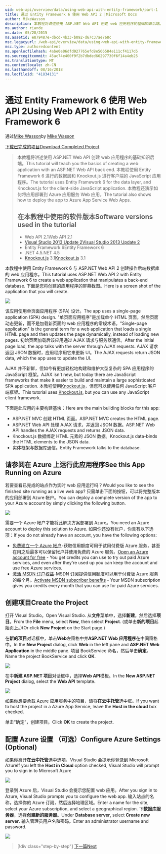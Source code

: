 ```yaml
---
uid: web-api/overview/data/using-web-api-with-entity-framework/part-1
title: 通过 Entity Framework 6 使用 Web API 2 |Microsoft Docs
author: MikeWasson
description: 本教程将讲述使用 ASP.NET Web API 创建 web 应用程序的基础知识后端。 本教程使用 Entity Framework 6 的数据布局...
ms.author: riande
ms.date: 05/28/2015
ms.assetid: e879487e-dbcd-4b33-b092-d67c37ae768c
msc.legacyurl: /web-api/overview/data/using-web-api-with-entity-framework/part-1
msc.type: authoredcontent
ms.openlocfilehash: 4abe0e06dfd927765efd8e566584e111cf4117d5
ms.sourcegitcommit: 45ac74e400f9f2b7dbded66297730f6f14a4eb25
ms.translationtype: MT
ms.contentlocale: zh-CN
ms.lasthandoff: 08/16/2018
ms.locfileid: "41834131"
---
```

<a name="using-web-api-2-with-entity-framework-6"></a><span data-ttu-id="07778-104">通过 Entity Framework 6 使用 Web API 2</span><span class="sxs-lookup"><span data-stu-id="07778-104">Using Web API 2 with Entity Framework 6</span></span>
====================
<span data-ttu-id="07778-105">通过[Mike Wasson](https://github.com/MikeWasson)</span><span class="sxs-lookup"><span data-stu-id="07778-105">by [Mike Wasson](https://github.com/MikeWasson)</span></span>

[<span data-ttu-id="07778-106">下载已完成的项目</span><span class="sxs-lookup"><span data-stu-id="07778-106">Download Completed Project</span></span>](https://github.com/MikeWasson/BookService)

> <span data-ttu-id="07778-107">本教程将讲述使用 ASP.NET Web API 创建 web 应用程序的基础知识后端。</span><span class="sxs-lookup"><span data-stu-id="07778-107">This tutorial will teach you the basics of creating a web application with an ASP.NET Web API back end.</span></span> <span data-ttu-id="07778-108">本教程使用 Entity Framework 6 进行的数据层和 Knockout.js 进行客户端的 JavaScript 应用程序。</span><span class="sxs-lookup"><span data-stu-id="07778-108">The tutorial uses Entity Framework 6 for the data layer, and Knockout.js for the client-side JavaScript application.</span></span> <span data-ttu-id="07778-109">本教程还演示如何将应用部署到 Azure 应用服务 Web 应用。</span><span class="sxs-lookup"><span data-stu-id="07778-109">The tutorial also shows how to deploy the app to Azure App Service Web Apps.</span></span>
> 
> ## <a name="software-versions-used-in-the-tutorial"></a><span data-ttu-id="07778-110">在本教程中使用的软件版本</span><span class="sxs-lookup"><span data-stu-id="07778-110">Software versions used in the tutorial</span></span>
> 
> 
> - <span data-ttu-id="07778-111">Web API 2.1</span><span class="sxs-lookup"><span data-stu-id="07778-111">Web API 2.1</span></span>
> - [<span data-ttu-id="07778-112">Visual Studio 2013 Update 2</span><span class="sxs-lookup"><span data-stu-id="07778-112">Visual Studio 2013 Update 2</span></span>](https://www.visualstudio.com/downloads/download-visual-studio-vs)
> - <span data-ttu-id="07778-113">Entity Framework 6</span><span class="sxs-lookup"><span data-stu-id="07778-113">Entity Framework 6</span></span>
> - <span data-ttu-id="07778-114">.NET 4.5</span><span class="sxs-lookup"><span data-stu-id="07778-114">.NET 4.5</span></span>
> - <span data-ttu-id="07778-115">[Knockout.js](http://knockoutjs.com/) 3.1</span><span class="sxs-lookup"><span data-stu-id="07778-115">[Knockout.js](http://knockoutjs.com/) 3.1</span></span>


<span data-ttu-id="07778-116">本教程中使用 Entity Framework 6 与 ASP.NET Web API 2 创建操作后端数据库的 web 应用程序。</span><span class="sxs-lookup"><span data-stu-id="07778-116">This tutorial uses ASP.NET Web API 2 with Entity Framework 6 to create a web application that manipulates a back-end database.</span></span> <span data-ttu-id="07778-117">下面是您将创建的应用程序的屏幕截图。</span><span class="sxs-lookup"><span data-stu-id="07778-117">Here is a screen shot of the application that you will create.</span></span>

[![](part-1/_static/image2.png)](part-1/_static/image1.png)

<span data-ttu-id="07778-118">该应用使用单页面应用程序 (SPA) 设计。</span><span class="sxs-lookup"><span data-stu-id="07778-118">The app uses a single-page application (SPA) design.</span></span> <span data-ttu-id="07778-119">"单页面应用程序"是加载单个 HTML 页面，然后页面动态更新，而不是加载新页面的 web 应用程序的常规术语。</span><span class="sxs-lookup"><span data-stu-id="07778-119">"Single-page application" is the general term for a web application that loads a single HTML page and then updates the page dynamically, instead of loading new pages.</span></span> <span data-ttu-id="07778-120">初始页面加载后该应用通过 AJAX 请求与服务器通信。</span><span class="sxs-lookup"><span data-stu-id="07778-120">After the initial page load, the app talks with the server through AJAX requests.</span></span> <span data-ttu-id="07778-121">AJAX 请求返回 JSON 数据时，应用程序用它来更新 UI。</span><span class="sxs-lookup"><span data-stu-id="07778-121">The AJAX requests return JSON data, which the app uses to update the UI.</span></span>

<span data-ttu-id="07778-122">AJAX 并不新鲜，但如今有更加轻松地构建和维护大型复杂的 SPA 应用程序的 JavaScript 框架。</span><span class="sxs-lookup"><span data-stu-id="07778-122">AJAX isn't new, but today there are JavaScript frameworks that make it easier to build and maintain a large sophisticated SPA application.</span></span> <span data-ttu-id="07778-123">本教程使用[Knockout.js](http://knockoutjs.com/)，但您可以使用任何 JavaScript 客户端框架。</span><span class="sxs-lookup"><span data-stu-id="07778-123">This tutorial uses [Knockout.js](http://knockoutjs.com/), but you can use any JavaScript client framework.</span></span>

<span data-ttu-id="07778-124">下面是此应用的主要构建基块：</span><span class="sxs-lookup"><span data-stu-id="07778-124">Here are the main building blocks for this app:</span></span>

- <span data-ttu-id="07778-125">ASP.NET MVC 创建 HTML 页面。</span><span class="sxs-lookup"><span data-stu-id="07778-125">ASP.NET MVC creates the HTML page.</span></span>
- <span data-ttu-id="07778-126">ASP.NET Web API 处理 AJAX 请求，并返回 JSON 数据。</span><span class="sxs-lookup"><span data-stu-id="07778-126">ASP.NET Web API handles the AJAX requests and returns JSON data.</span></span>
- <span data-ttu-id="07778-127">Knockout.js 数据绑定 HTML 元素的 JSON 数据。</span><span class="sxs-lookup"><span data-stu-id="07778-127">Knockout.js data-binds the HTML elements to the JSON data.</span></span>
- <span data-ttu-id="07778-128">实体框架与数据库通信。</span><span class="sxs-lookup"><span data-stu-id="07778-128">Entity Framework talks to the database.</span></span>

## <a name="see-this-app-running-on-azure"></a><span data-ttu-id="07778-129">请参阅在 Azure 上运行此应用程序</span><span class="sxs-lookup"><span data-stu-id="07778-129">See this App Running on Azure</span></span>

<span data-ttu-id="07778-130">若要查看已完成的站点作为实时 web 应用运行吗？</span><span class="sxs-lookup"><span data-stu-id="07778-130">Would you like to see the finished site running as a live web app?</span></span> <span data-ttu-id="07778-131">只需单击下面的按钮，可以将完整版本的应用部署到 Azure 帐户。</span><span class="sxs-lookup"><span data-stu-id="07778-131">You can deploy a complete version of the app to your Azure account by simply clicking the following button.</span></span>

[![](http://azuredeploy.net/deploybutton.png)](https://azuredeploy.net/?WT.mc_id=deploy_azure_aspnet&repository=https://github.com/tfitzmac/BookService)

<span data-ttu-id="07778-132">需要一个 Azure 帐户才能将此解决方案部署到 Azure。</span><span class="sxs-lookup"><span data-stu-id="07778-132">You need an Azure account to deploy this solution to Azure.</span></span> <span data-ttu-id="07778-133">如果你还没有帐户，你具有以下选项：</span><span class="sxs-lookup"><span data-stu-id="07778-133">If you do not already have an account, you have the following options:</span></span>

- <span data-ttu-id="07778-134">[免费建立一个 Azure 帐户](https://azure.microsoft.com/pricing/free-trial/?WT.mc_id=A443DD604)-获取信用额度可用于试用付费版 Azure 服务，甚至在用之后最多可以保留帐户并使用免费的 Azure 服务。</span><span class="sxs-lookup"><span data-stu-id="07778-134">[Open an Azure account for free](https://azure.microsoft.com/pricing/free-trial/?WT.mc_id=A443DD604) - You get credits you can use to try out paid Azure services, and even after they're used up you can keep the account and use free Azure services.</span></span>
- <span data-ttu-id="07778-135">[激活 MSDN 订户权益](https://azure.microsoft.com/pricing/member-offers/msdn-benefits-details/?WT.mc_id=A443DD604)-MSDN 订阅提供信用额度可以用于付费版 Azure 服务的每个月。</span><span class="sxs-lookup"><span data-stu-id="07778-135">[Activate MSDN subscriber benefits](https://azure.microsoft.com/pricing/member-offers/msdn-benefits-details/?WT.mc_id=A443DD604) - Your MSDN subscription gives you credits every month that you can use for paid Azure services.</span></span>

## <a name="create-the-project"></a><span data-ttu-id="07778-136">创建项目</span><span class="sxs-lookup"><span data-stu-id="07778-136">Create the Project</span></span>

<span data-ttu-id="07778-137">打开 Visual Studio。</span><span class="sxs-lookup"><span data-stu-id="07778-137">Open Visual Studio.</span></span> <span data-ttu-id="07778-138">从**文件**菜单中，选择**新建**，然后选择**项目**。</span><span class="sxs-lookup"><span data-stu-id="07778-138">From the **File** menu, select **New**, then select **Project**.</span></span> <span data-ttu-id="07778-139">(或单击**新的项目**起始页上。)</span><span class="sxs-lookup"><span data-stu-id="07778-139">(Or click **New Project** on the Start page.)</span></span>

<span data-ttu-id="07778-140">在**新的项目**对话框中，单击**Web**左窗格中并**ASP.NET Web 应用程序**在中间窗格中。</span><span class="sxs-lookup"><span data-stu-id="07778-140">In the **New Project** dialog, click **Web** in the left pane and **ASP.NET Web Application** in the middle pane.</span></span> <span data-ttu-id="07778-141">项目 BookService 命名，然后单击**确定**。</span><span class="sxs-lookup"><span data-stu-id="07778-141">Name the project BookService and click **OK**.</span></span>

[![](part-1/_static/image4.png)](part-1/_static/image3.png)

<span data-ttu-id="07778-142">在中**新建 ASP.NET 项目**对话框中，选择**Web API**模板。</span><span class="sxs-lookup"><span data-stu-id="07778-142">In the **New ASP.NET Project** dialog, select the **Web API** template.</span></span>

[![](part-1/_static/image6.png)](part-1/_static/image5.png)

<span data-ttu-id="07778-143">如果你想要承载 Azure 应用服务中的项目，请将**在云中托管**选中框。</span><span class="sxs-lookup"><span data-stu-id="07778-143">If you want to host the project in a Azure App Service, leave the **Host in the cloud** box checked.</span></span>

<span data-ttu-id="07778-144">单击“确定”，创建项目。</span><span class="sxs-lookup"><span data-stu-id="07778-144">Click **OK** to create the project.</span></span>

## <a name="configure-azure-settings-optional"></a><span data-ttu-id="07778-145">配置 Azure 设置 （可选）</span><span class="sxs-lookup"><span data-stu-id="07778-145">Configure Azure Settings (Optional)</span></span>

<span data-ttu-id="07778-146">如果你离开**在云中托管**选中选项，Visual Studio 会提示你登录到 Microsoft Azure</span><span class="sxs-lookup"><span data-stu-id="07778-146">If you left the **Host in Cloud** option checked, Visual Studio will prompt you to sign in to Microsoft Azure</span></span>

[![](part-1/_static/image8.png)](part-1/_static/image7.png)

<span data-ttu-id="07778-147">登录到 Azure 后，Visual Studio 会提示您配置 web 应用。</span><span class="sxs-lookup"><span data-stu-id="07778-147">After you sign in to Azure, Visual Studio prompts you to configure the web app.</span></span> <span data-ttu-id="07778-148">输入站点的名称，选择你的 Azure 订阅，然后选择地理区域。</span><span class="sxs-lookup"><span data-stu-id="07778-148">Enter a name for the site, select your Azure subscription, and select a geographical region.</span></span> <span data-ttu-id="07778-149">下**数据库服务器**，选择**创建新的服务器**。</span><span class="sxs-lookup"><span data-stu-id="07778-149">Under **Database server**, select **Create new server**.</span></span> <span data-ttu-id="07778-150">输入管理员用户名和密码。</span><span class="sxs-lookup"><span data-stu-id="07778-150">Enter an administrator username and password.</span></span>

[![](part-1/_static/image10.png)](part-1/_static/image9.png)

> [!div class="step-by-step"]
> [<span data-ttu-id="07778-151">下一篇</span><span class="sxs-lookup"><span data-stu-id="07778-151">Next</span></span>](part-2.md)
